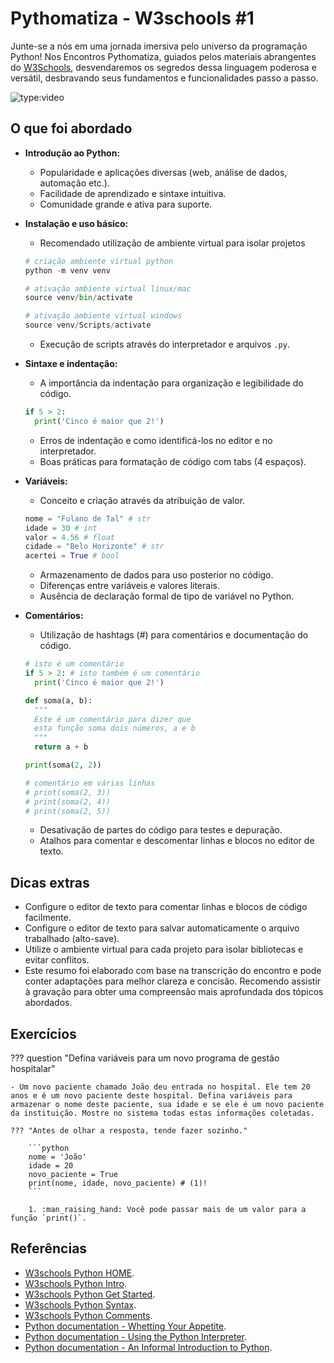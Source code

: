 # Pythomatiza - W3schools #1

Junte-se a nós em uma jornada imersiva pelo universo da programação Python! Nos Encontros Pythomatiza, guiados pelos materiais abrangentes do [W3Schools](https://www.w3schools.com/python/default.asp), desvendaremos os segredos dessa linguagem poderosa e versátil, desbravando seus fundamentos e funcionalidades passo a passo.

<!-- more -->

![type:video](https://www.youtube.com/embed/k_dM8he39Hk)

## O que foi abordado

* **Introdução ao Python:**
    * Popularidade e aplicações diversas (web, análise de dados, automação etc.).
    * Facilidade de aprendizado e sintaxe intuitiva.
    * Comunidade grande e ativa para suporte.
* **Instalação e uso básico:**
    * Recomendado utilização de ambiente virtual para isolar projetos

    ```python
    # criação ambiente virtual python
    python -m venv venv

    # ativação ambiente virtual linux/mac
    source venv/bin/activate

    # ativação ambiente virtual windows
    source venv/Scripts/activate
    ```

    * Execução de scripts através do interpretador e arquivos `.py`.

* **Sintaxe e indentação:**
    * A importância da indentação para organização e legibilidade do código.

    ```python
    if 5 > 2:
      print('Cinco é maior que 2!')
    ```

    * Erros de indentação e como identificá-los no editor e no interpretador.
    * Boas práticas para formatação de código com tabs (4 espaços).

* **Variáveis:**
    * Conceito e criação através da atribuição de valor.

    ```python
    nome = "Fulano de Tal" # str
    idade = 30 # int
    valor = 4.56 # float
    cidade = "Belo Horizonte" # str
    acertei = True # bool
    ```

    * Armazenamento de dados para uso posterior no código.
    * Diferenças entre variáveis e valores literais.
    * Ausência de declaração formal de tipo de variável no Python.

* **Comentários:**
    * Utilização de hashtags (#) para comentários e documentação do código.

    ```python
    # isto é um comentário
    if 5 > 2: # isto também é um comentário
      print('Cinco é maior que 2!')

    def soma(a, b):
      """
      Este é um comentário para dizer que
      esta função soma dois números, a e b
      """
      return a + b

    print(soma(2, 2))

    # comentário em várias linhas
    # print(soma(2, 3))
    # print(soma(2, 4))
    # print(soma(2, 5))
    ```

    * Desativação de partes do código para testes e depuração.
    * Atalhos para comentar e descomentar linhas e blocos no editor de texto.

## Dicas extras

* Configure o editor de texto para comentar linhas e blocos de código facilmente.
* Configure o editor de texto para salvar automaticamente o arquivo trabalhado (alto-save).
* Utilize o ambiente virtual para cada projeto para isolar bibliotecas e evitar conflitos.
* Este resumo foi elaborado com base na transcrição do encontro e pode conter adaptações para melhor clareza e concisão. Recomendo assistir à gravação para obter uma compreensão mais aprofundada dos tópicos abordados.

## Exercícios

??? question "Defina variáveis para um novo programa de gestão hospitalar"

    - Um novo paciente chamado João deu entrada no hospital. Ele tem 20 anos e é um novo paciente deste hospital. Defina variáveis para armazenar o nome deste paciente, sua idade e se ele é um novo paciente da instituição. Mostre no sistema todas estas informações coletadas.

    ??? "Antes de olhar a resposta, tende fazer sozinho."

        ```python
        nome = 'João'
        idade = 20
        novo_paciente = True
        print(nome, idade, novo_paciente) # (1)!
        ```

        1. :man_raising_hand: Você pode passar mais de um valor para a função `print()`.

## Referências

- [W3schools Python HOME](https://www.w3schools.com/python/default.asp).
- [W3schools Python Intro](https://www.w3schools.com/python/python_intro.asp).
- [W3schools Python Get Started](https://www.w3schools.com/python/python_getstarted.asp).
- [W3schools Python Syntax](https://www.w3schools.com/python/python_syntax.asp).
- [W3schools Python Comments](https://www.w3schools.com/python/python_comments.asp).
- [Python documentation - Whetting Your Appetite](https://docs.python.org/3/tutorial/appetite.html).
- [Python documentation - Using the Python Interpreter](https://docs.python.org/3/tutorial/interpreter.html).
- [Python documentation - An Informal Introduction to Python](https://docs.python.org/3/tutorial/introduction.html).
